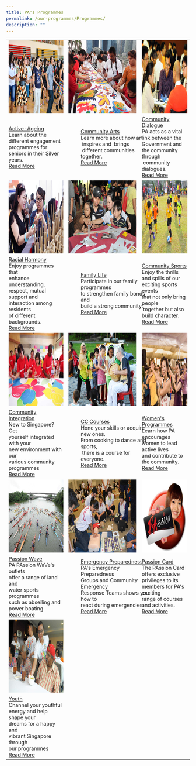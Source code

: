 ```yaml
---
title: PA's Programmes
permalink: /our-programmes/Programmes/
description: ""
---
```

<table>
	<tr>
		<td><img style="height:200px;width:300px" src="/images/Programmes/main-activeageing_edited.jpg"></td>
		<td ><img style="height:200px;width:220px" src="/images/Programmes/main-communityarts_edited.jpg"></td>
		<td><img style="height:200px;width:300px" src="/images/Programmes/main-communitydialogue_edited.jpg"></td>
	</tr>
	<tr>
		<td><a href="/our-programmes/Active-Ageing">Active-Ageing</a><br>Learn about the different engagement programmes for seniors in their Silver years.<br><a href="/our-programmes/Active-Ageing">Read More</a></td>
		<td><div style="position:relative;left:34px;"><a href="/our-programmes/Community-Arts">Community Arts</a><br>Learn more about how art<br> inspires and  brings<br> different communities together.<br><a href="/our-programmes/Community-Arts">Read More</a></div></td>
		<td><a  href="/our-programmes/Community-Dialogue"> Community  Dialogue</a><br>PA acts as a vital link between the Government and the community through <br> community dialogues.<br><a href="/our-programmes/Community-Dialogue">Read More</a>
			</td></tr>
<tr>
		<td><img style="height:200px;width:300px" src="/images/Programmes/main-racialharmony.jpg"></td>
		<td><img style="height:200px;width:220px" src="/images/Programmes/main-familylife.jpg"></td>
		<td><img style="height:200px;width:300px" src="/images/Programmes/main-communitysports.jpg"></td>
	</tr>
<tr>
		<td><a href="/our-programmes/Racial-Harmony">Racial Harmony</a><br>Enjoy programmes that <br>enhance understanding,<br> respect, mutual support and <br>interaction among residents<br> of different backgrounds.<br><a href="/our-programmes/Racial-Harmony">Read More</a></td> 
		<td><div style="position:relative;left:34px"><a href="/our-programmes/Family-life">Family Life</a><br>Participate in our family programmes <br>to strengthen family bonds and <br>build a strong community.<br><a href="/our-programmes/Family-life">Read More</a></div></td>
		<td><a  href="/our-programmes/Community-Sports"> Community  Sports</a><br>Enjoy the thrills and spills of our exciting sports events<br> that not only bring people<br> together but also build character.<br><a href="/our-programmes/Community-Sports">Read More</a>
	</td></tr>
<tr>
		<td><img style="height:200px;width:300px" src="/images/Programmes/main-communityintegration.jpg"></td>
		<td><img style="height:200px;width:220px" src="/images/Programmes/main-cccourses_edited.jpg"></td>
		<td><img style="height:200px;width:300px" src="/images/Programmes/main-womensprogrammes_edited.jpg"></td>
	</tr>
<tr>
		<td><a href="/our-programmes/Community-Integration">Community Integration</a><br>New to Singapore? Get<br> yourself integrated with your<br> new environment with our<br> various community<br> programmes<br><a href="/our-programmes/Community-Integration">Read More</a></td>
		<td><div style="position:relative;left:34px;"><a href="/our-programmes/CC-Courses/Be-a-Training-Provider/">CC Courses</a><br>Hone your skills or acquire new ones.<br> From cooking to dance and sports,<br> there  is a course  for everyone.<br><a href="/our-programmes/CC-Courses/Be-a-Training-Provider/">Read More</a></div></td>
		<td><a  href="/our-programmes/Womens-Programmes"> Women's Programmes</a><br>Learn how PA encourages women to lead active lives<br> and contribute to  <br>the community.<br><a href="/our-programmes/Womens-Programmes">Read More</a>
			</td></tr>
	<tr>
		<td><img style="height:200px;width:300px" src="/images/Programmes/main-waterventure.jpg"></td>
		<td><img style="height:200px;width:220px" src="/images/Programmes/main-emergencypreparedness_edited.jpg"></td>
		<td><img style="height:200px;width:300px" src="/images/Programmes/main-passioncard.jpg"></td>
	</tr>
	<tr>
		<td><a href="/our-programmes/PAssion-Wave/Details">Passion Wave</a><br>PA PAssion WaVe's outlets <br>offer a range of land and <br>water sports programmes<br> such as abseiling and power boating<br><a href="/our-programmes/PAssion-Wave/Details">Read More</a></td>
		<td><div style="position:relative;left:34px;"><a href="/our-programmes/Emergency-Preparedness">Emergency Preparedness</a><br>PA's Emergency Preparedness<br> Groups and Community Emergency Response Teams shows you how to<br> react during emergencies.<br><a href="/our-programmes/Emergency-Preparedness">Read More</a></div></td>
		<td><a  href="/our-programmes/PAssion-Card)"> Passion Card</a><br>The PAssion Card offers exclusive privileges to its  members for PA's       exciting <br> range of courses and       activities.<br><a href="/our-programmes/PAssion-Card">Read More</a>
			</td></tr>
	<tr>
		<td><img style="height:200px;width:300px" src="/images/Programmes/main-youth_edited.jpg"></td></tr>
		<tr>
		<td><a href="/our-programmes/Youth">Youth</a><br>Channel your youthful<br> energy and help shape your <br>dreams for a happy and <br>vibrant Singapore through<br> our programmes<br><a href="/our-programmes/Youth">Read More</a></td>
	</tr>			
</table>